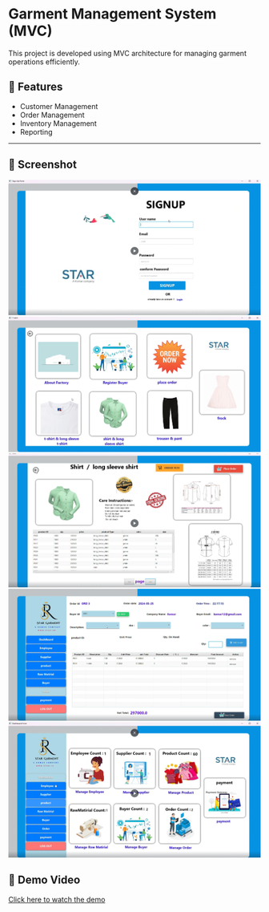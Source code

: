 # Garment Management System (MVC)

This project is developed using MVC architecture for managing garment operations efficiently.

## 🚀 Features
- Customer Management  
- Order Management  
- Inventory Management  
- Reporting  

---

## 📸 Screenshot
![App Screenshot](https://github.com/lakmal-yapa-22/Garment-Management-System-MVC/blob/9183f758e42a2580978a35c10559cefad6484c03/Screenshot%202025-08-28%20220944.png)
![App Screenshot](https://github.com/lakmal-yapa-22/Garment-Management-System-MVC/blob/ec430332700d724b2d37b11952300c6712c59aee/Screenshot%202025-08-28%20221044.png)
![App Screenshot](https://github.com/lakmal-yapa-22/Garment-Management-System-MVC/blob/e03c5d1f1870ec287be46a369839973255c68f41/Screenshot%202025-08-28%20221101.png)
![App Screenshot](https://github.com/lakmal-yapa-22/Garment-Management-System-MVC/blob/0bcee7ff10a4822544c1352a08fd2d3c56a3e833/Screenshot%202025-08-28%20221155.png)
![App Screenshot](https://github.com/lakmal-yapa-22/Garment-Management-System-MVC/blob/f9d9b55f346198183b26ae1109c512618318470b/Screenshot%202025-08-28%20221236.png)
## 🎥 Demo Video
[Click here to watch the demo](assets/demo.mp4)
